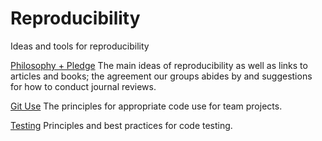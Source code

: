 #  Reproducibility
Ideas and tools for reproducibility

[Philosophy + Pledge](./philosophy.md) The main ideas of reproducibility as
well as links to articles and books; the agreement our groups abides by and
suggestions for how to conduct journal reviews.

[Git Use](./git-use.md) The principles for appropriate code use for team
projects.

[Testing](./testing.md) Principles and best practices for code testing.
